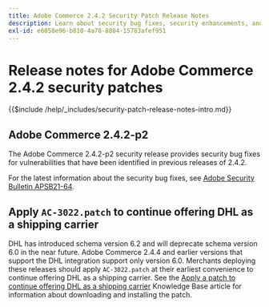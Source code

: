 ```yaml
---
title: Adobe Commerce 2.4.2 Security Patch Release Notes
description: Learn about security bug fixes, security enhancements, and other security related updates included in the security patch releases for Adobe Commerce version 2.4.2.
exl-id: e6058e96-b810-4a78-8804-15783afef951
---
```


# Release notes for Adobe Commerce 2.4.2 security patches

{{$include /help/_includes/security-patch-release-notes-intro.md}}

## Adobe Commerce 2.4.2-p2

The Adobe Commerce 2.4.2-p2 security release provides security bug fixes for vulnerabilities that have been identified in previous releases of 2.4.2.

For the latest information about the security bug fixes, see [Adobe Security Bulletin APSB21-64](https://helpx.adobe.com/security/products/magento/apsb21-64.html).

## Apply `AC-3022.patch` to continue offering DHL as a shipping carrier

DHL has introduced schema version 6.2 and will deprecate schema version 6.0 in the near future. Adobe Commerce 2.4.4 and earlier versions that support the DHL integration support only version 6.0. Merchants deploying these releases should apply `AC-3022.patch` at their earliest convenience to continue offering DHL as a shipping carrier. See the [Apply a patch to continue offering DHL as a shipping carrier](https://support.magento.com/hc/en-us/articles/7707818131597-Apply-a-patch-to-continue-offering-DHL-as-shipping-carrier) Knowledge Base article for information about downloading and installing the patch.
